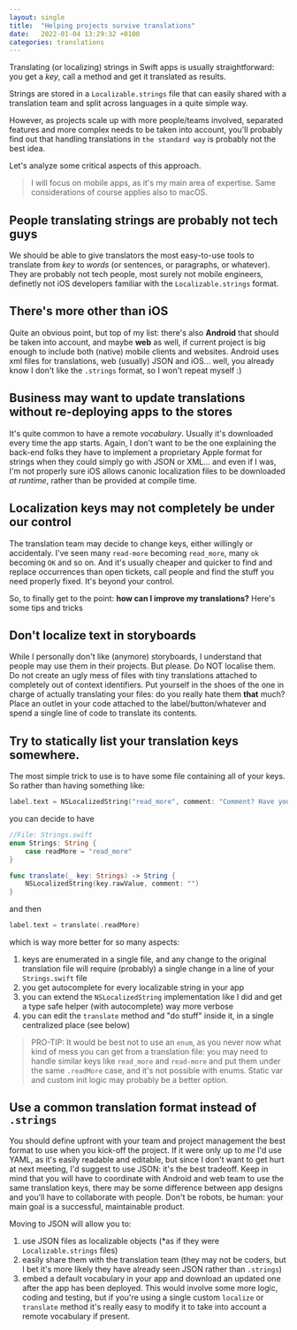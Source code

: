 ```yaml
---
layout: single
title:  "Helping projects survive translations"
date:   2022-01-04 13:29:32 +0100
categories: translations
---
```


Translating (or localizing) strings in Swift apps is usually straightforward: you get a *key*, call a method and get it translated as results.

Strings are stored in a `Localizable.strings` file that can easily shared with a translation team and split across languages in a quite simple way.

However, as projects scale up with more people/teams involved, separated features and more complex needs to be taken into account, you'll probably find out that handling translations in `the standard way` is probably not the best idea.

Let's analyze some critical aspects of this approach.

> I will focus on mobile apps, as it's my main area of expertise. Same considerations of course applies also to macOS.

## People translating strings are probably **not** tech guys

We should be able to give translators the most easy-to-use tools to translate from *key* to *words* (or sentences, or paragraphs, or whatever). They are probably not tech people, most surely not mobile engineers, definetly not iOS developers familiar with the `Localizable.strings` format.

## There's more other than iOS

Quite an obvious point, but top of my list: there's also **Android** that should be taken into account, and maybe **web** as well, if current project is big enough to include both (native) mobile clients and websites.
Android uses xml files for translations, web (usually) JSON and iOS... well, you already know I don't like the `.strings` format, so I won't repeat myself :)

## Business may want to update translations without re-deploying apps to the stores

It's quite common to have a remote *vocabulary*. Usually it's downloaded every time the app starts. Again, I don't want to be the one explaining the back-end folks they have to implement a proprietary Apple format for strings when they could simply go with JSON or XML... and even if I was, I'm not properly sure iOS allows canonic localization files to be downloaded *at runtime*, rather than be provided at compile time.

## Localization keys may not completely be under our control

The translation team may decide to change keys, either willingly or accidentaly. I've seen many `read-more` becoming `read_more`, many `ok` becoming `OK` and so on. And it's usually cheaper and quicker to find and replace occurrences than open tickets, call people and find the stuff you need properly fixed. It's beyond your control.


So, to finally get to the point: **how can I improve my translations?**
Here's some tips and tricks

## Don't localize text in storyboards
While I personally don't like (anymore) storyboards, I understand that people may use them in their projects. But please. Do NOT localise them. Do not create an ugly mess of files with tiny translations attached to completely out of context identifiers. Put yourself in the shoes of the one in charge of actually translating your files: do you really hate them **that** much? Place an outlet in your code attached to the label/button/whatever and spend a single line of code to translate its contents.

## Try to statically list your translation keys somewhere.
The most simple trick to use is to have some file containing all of your keys. So rather than having something like:
```swift
label.text = NSLocalizedString("read_more", comment: "Comment? Have you ever used it?")
```

you can decide to have

```swift
//File: Strings.swift
enum Strings: String {
    case readMore = "read_more"
}

func translate(_ key: Strings) -> String {
    NSLocalizedString(key.rawValue, comment: "")
}

```

and then

```swift
label.text = translate(.readMore)
```

which is way more better for so many aspects:

1. keys are enumerated in a single file, and any change to the original translation file will require (probably) a single change in a line of your `Strings.swift` file
2. you get autocomplete for every localizable string in your app
3. you can extend the `NSLocalizedString` implementation like I did and get a type safe helper (with autocomplete) way more verbose
4. you can edit the `translate` method and "do stuff" inside it, in a single centralized place (see below)

> PRO-TIP: It would be best not to use an `enum`, as you never now what kind of mess you can get from a translation file: you may need to handle similar keys like `read_more` and `read-more` and put them under the same `.readMore` case, and it's not possible with enums. Static var and custom init logic may probably be a better option.


## Use a common translation format instead of `.strings`

You should define upfront with your team and project management the best format to use when you kick-off the project. If it were only up to *me* I'd use YAML, as it's easily readable and editable, but since I don't want to get hurt at next meeting, I'd suggest to use JSON: it's the best tradeoff. Keep in mind that you will have to coordinate with Android and web team to use the same translation keys, there may be some difference between app designs and you'll have to collaborate with people. Don't be robots, be human: your main goal is a successful, maintainable product.

Moving to JSON will allow you to:
1. use JSON files as localizable objects (*as if they were `Localizable.strings` files)
2. easily share them with the translation team (they may not be coders, but I bet it's more likely they have already seen JSON rather than `.strings`)
3. embed a default vocabulary in your app and download an updated one after the app has been deployed. This would involve some more logic, coding and testing, but if you're using a single custom `localize` or `translate` method it's really easy to modify it to take into account a remote vocabulary if present.